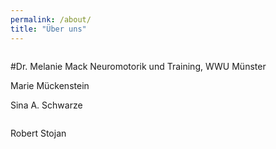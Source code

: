 ```yaml
---
permalink: /about/
title: "Über uns"
---
```


<img src="{{ site.url }}{{ site.baseurl }}/assets/images/Passbild.jpg" alt="" class="full">

#Dr. Melanie Mack
Neuromotorik und Training, WWU Münster

Marie Mückenstein

Sina A. Schwarze

<img src="{{ site.url }}{{ site.baseurl }}/assets/images/Bild_Robert.jpg" alt="" class="full">

Robert Stojan



